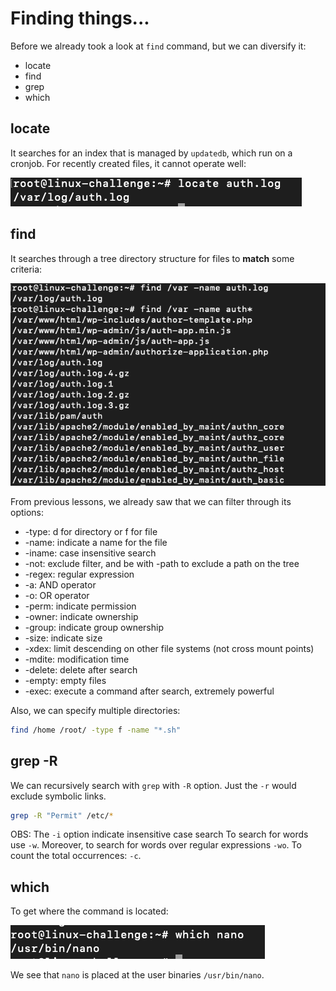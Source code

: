 # Finding things...


Before we already took a look at ```find``` command, but we can diversify it:
* locate
* find
* grep
* which

## locate

It searches for an index that is managed by ```updatedb```, which run on a cronjob. For recently created files, it cannot operate well:

![locate](images/locate.png)

## find

It searches through a tree directory structure for files to **match** some criteria:

![find](images/find.png)

From previous lessons, we already saw that we can filter through its options:
* -type: d for directory or f for file
* -name: indicate a name for the file
* -iname: case insensitive search
* -not: exclude filter, and be with -path to exclude a path on the tree
* -regex: regular expression
* -a: AND operator
* -o: OR operator
* -perm: indicate permission
* -owner: indicate ownership
* -group: indicate group ownership
* -size: indicate size
* -xdex: limit descending on other file systems (not cross mount points)
* -mdite: modification time
* -delete: delete after search
* -empty: empty files
* -exec: execute a command after search, extremely powerful


Also, we can specify multiple directories:

```bash
find /home /root/ -type f -name "*.sh"
```



## grep -R

We can recursively search with ```grep``` with ```-R``` option. Just the ```-r``` would exclude symbolic links.

```bash
grep -R "Permit" /etc/* 
```

OBS: The ```-i``` option indicate insensitive case search
To search for words use ```-w```.
Moreover, to search for words over regular expressions ```-wo```.
To count the total occurrences: ```-c```.

## which

To get where the command is located:

![which](images/which.png)

We see that ```nano``` is placed at the user binaries ```/usr/bin/nano```.
